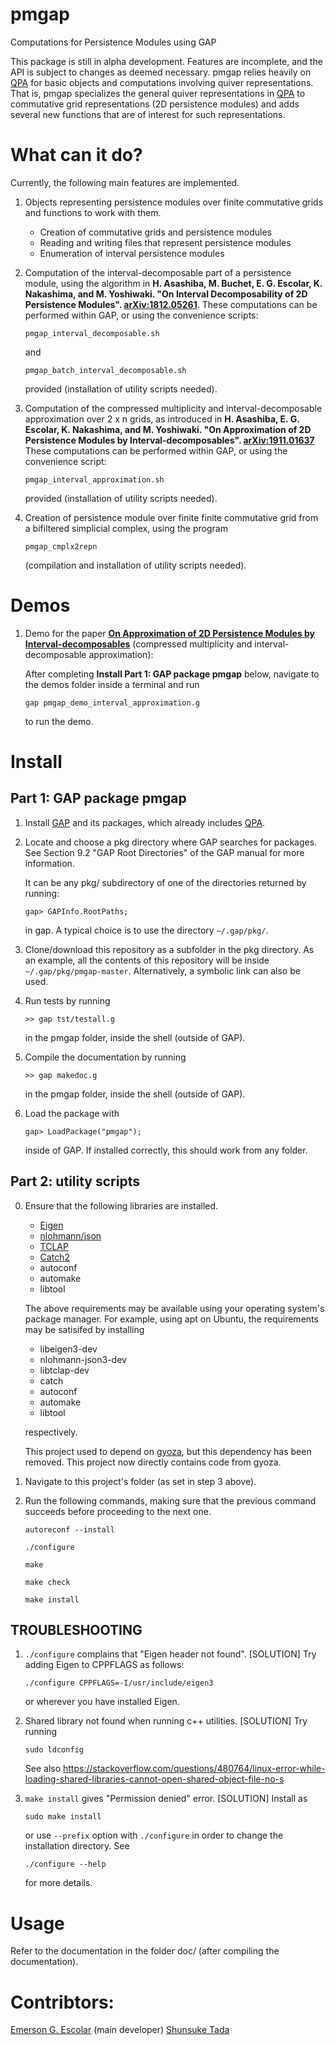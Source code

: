 # pmgap
Computations for Persistence Modules using GAP

This package is still in alpha development. 
Features are incomplete, and the API is subject to changes as deemed necessary.
pmgap relies heavily on [QPA](https://www.gap-system.org/Packages/qpa.html) for basic objects and computations involving quiver representations.
That is, pmgap specializes the general quiver representations in [QPA](https://www.gap-system.org/Packages/qpa.html) 
to commutative grid representations (2D persistence modules) and adds several new functions that are of interest for such representations.

# What can it do?

Currently, the following main features are implemented.

1. Objects representing persistence modules over finite commutative grids and functions to work with them. 
   * Creation of commutative grids and persistence modules
   * Reading and writing files that represent persistence modules
   * Enumeration of interval persistence modules
   
2. Computation of the interval-decomposable part of a persistence module, using the algorithm in **H. Asashiba, M. Buchet, E. G. Escolar, K. Nakashima, and M. Yoshiwaki. "On Interval Decomposability of 2D Persistence Modules". [arXiv:1812.05261](https://arxiv.org/abs/1812.05261)**. 
   These computations can be performed within GAP, or using the convenience scripts:
   ```
   pmgap_interval_decomposable.sh
   ```
   and
   ```
   pmgap_batch_interval_decomposable.sh
   ```
   provided (installation of utility scripts needed).

3. Computation of the compressed multiplicity and interval-decomposable approximation over 2 x n grids, as introduced in **H. Asashiba, E. G. Escolar, K. Nakashima, and M. Yoshiwaki. "On Approximation of 2D Persistence Modules by Interval-decomposables". [arXiv:1911.01637](https://arxiv.org/abs/1911.01637)**
   These computations can be performed within GAP, or using the convenience script:
   ```
   pmgap_interval_approximation.sh
   ``` 
   provided (installation of utility scripts needed).
   
4. Creation of persistence module over finite finite commutative grid from a bifiltered simplicial complex, using the program
   ```
   pmgap_cmplx2repn
   ```
   (compilation and installation of utility scripts needed).
   
# Demos 
1. Demo for the paper **[On Approximation of 2D Persistence Modules by Interval-decomposables](https://arxiv.org/abs/1911.01637)** (compressed multiplicity and interval-decomposable approximation):

    After completing **Install Part 1: GAP package pmgap** below, navigate to the demos folder inside a terminal and run
    ```
    gap pmgap_demo_interval_approximation.g
    ```
    to run the demo.


# Install

## Part 1: GAP package pmgap

1. Install [GAP](https://www.gap-system.org/) and its packages, which already includes [QPA](https://www.gap-system.org/Packages/qpa.html).

2. Locate and choose a pkg directory where GAP searches for packages. See 
   Section 9.2 "GAP Root Directories" of the GAP manual for more information.
   
   It can be any pkg/ subdirectory of one of the directories returned by running:
   ```
   gap> GAPInfo.RootPaths;
   ```
   in gap. A typical choice is to use the directory `~/.gap/pkg/`.
   
3. Clone/download this repository as a subfolder in the pkg directory. 
   As an example, all the contents of this repository will be inside `~/.gap/pkg/pmgap-master`.
   Alternatively, a symbolic link can also be used.

4. Run tests by running
   ```
   >> gap tst/testall.g
   ```
   in the pmgap folder, inside the shell (outside of GAP).
   
5. Compile the documentation by running
   ```
   >> gap makedoc.g
   ```
   in the pmgap folder, inside the shell (outside of GAP).
   
6. Load the package with
   ```
   gap> LoadPackage("pmgap");
   ```
   inside of GAP. If installed correctly, this should work from any folder.

## Part 2: utility scripts

0. Ensure that the following libraries are installed.

    - [Eigen](http://eigen.tuxfamily.org/index.php?title=Main_Page)
    - [nlohmann/json](https://github.com/nlohmann/json)
    - [TCLAP](http://tclap.sourceforge.net/)
    - [Catch2](https://github.com/catchorg/Catch2)
    - autoconf
    - automake
    - libtool
    
    The above requirements may be available using your operating system's package manager. For example, using apt on Ubuntu, the requirements may be satisifed by installing
    
    - libeigen3-dev
    - nlohmann-json3-dev
    - libtclap-dev
    - catch
    - autoconf
    - automake
    - libtool
    
    respectively. 
    
    This project used to depend on [gyoza](https://bitbucket.org/remere/gyoza/src/master/), but this dependency has been removed. This project now directly contains code from gyoza.


1. Navigate to this project's folder (as set in step 3 above).

2. Run the following commands, making sure that the previous command succeeds before proceeding to the next one.
   ```
   autoreconf --install
   ```
   ```
   ./configure
   ```
   ```
   make
   ```
   ```
   make check
   ```
   ```
   make install
   ```


## TROUBLESHOOTING

1. `./configure` complains that "Eigen header not found".
    [SOLUTION] Try adding Eigen to CPPFLAGS as follows: 
    ```
    ./configure CPPFLAGS=-I/usr/include/eigen3
    ```
    or wherever you have installed Eigen.

2. Shared library not found when running c++ utilities.
   [SOLUTION] Try running
   ```
   sudo ldconfig
   ```
   See also https://stackoverflow.com/questions/480764/linux-error-while-loading-shared-libraries-cannot-open-shared-object-file-no-s
   
3. `make install` gives "Permission denied" error.
   [SOLUTION] Install as 
   ```
   sudo make install
   ```
   or use `--prefix` option with `./configure` in order to change the installation directory.
   See
   ```
   ./configure --help
   ```
   for more details.
   

# Usage
Refer to the documentation in the folder doc/ (after compiling the documentation).

# Contribtors:
[Emerson G. Escolar](https://emerson-escolar.github.io/) (main developer)
[Shunsuke Tada](https://shunsuketada1357.github.io/)
